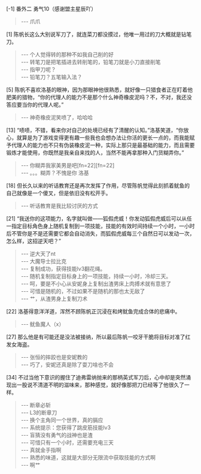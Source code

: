 
[-1] 番外二 勇气10（感谢盟主星辰吖）
>--- 爪爪<br>

[1] 陈帆长这么大别说军刀了，就连菜刀都没摸过，他唯一用过的刀大概就是钻笔刀。
>--- 个人觉得转的那种不如我自己削的好<br>
>--- 转笔刀是把笔插进去转削笔的，铅笔刀就是小刀直接削笔<br>
>--- 指甲刀呢？<br>
>--- 铅笔刀？五笔输入法？<br>

[5] 陈帆不喜欢洛基的眼神，因为那眼神他很熟悉，就好像一只猎食者正在盯着他肥美的猎物，“你的代理人的能力不是那个什么神奇橡皮泥吗？不，不对，我还没答应要当你的代理人呢。”
>--- 神奇橡皮泥笑喷了，哈哈哈<br>

[13] “啧啧，不错，看来你对自己的处境已经有了清醒的认知。”洛基笑道，“你放心，就算是为了游戏变得更有趣一些我也会想办法让你活的更长一点的，而我能赋予代理人的能力也不只有伪装橡皮泥一种，实际上那只是最基础的能力，而且需要锻炼才能使用，你既然是我亲自来找的人，当然不能再拿那种入门货糊弄你。”
>--- 你糊弄我家美男是吧[fn=22][fn=22]<br>
>--- 。。。糊弄？不愧是你 洛基<br>

[18] 但长久以来的听话教育还是再次发挥了作用，尽管陈帆觉得此刻抓着鱿鱼的自己就像是一个傻叉，但是依旧没有松开手。
>--- 听话教育是我比较讨厌的方式<br>

[21] “我送你的这项能力，名字就叫做——狐假虎威！你发动狐假虎威后可以从任一指定目标角色身上随机复制到一项技能，技能的有效时间持续一个小时，一小时后不管你是不是还需要它都会自动消失，而狐假虎威每三个自然日可以发动一次，怎么样，这招逆天吧？”
>--- 逆大天了nt<br>
>--- 大魔导士拉比克<br>
>--- 复制成功，获得技能lv3翻花绳。<br>
>--- 随机复制指定目标身上的一项技能，持续一小时，冷却三天。<br>
>--- 呵，要是不小心从安妮身上复制出渣男床上肉搏术就有意思了<br>
>--- 可惜是随机的，不过如果不是随机的那也太无敌了<br>
>--- 艹，从渣男身上复制刀术<br>

[22] 洛基得意洋洋道，浑然不顾陈帆正沉浸在和烤鱿鱼完成合体的悲痛中。
>--- 鱿鱼魔人（x）<br>

[27] 那么他是有可能还是没法被接纳，所以最后陈帆一咬牙干脆将目标对准了红发女海盗。
>--- 张恒的摔跤也是安妮教的<br>
>--- 巧了，安妮还真是除了耍刀啥也不会<br>

[34] 不过当他下意识的握住了迪弗雷纳抛来的那柄英式军刀后，心中却是突然涌现出一股说不清道不明的滋味来，那种感觉，就好像那把刀已经等了他很久了一样。
>--- 断章必斩<br>
>--- L3的断章刀<br>
>--- 换个主角同一个世界，真的膈应<br>
>--- 系统提示：您获得了跳皮筋技能lv3<br>
>--- 盲猜没有勇气的战神也是渣<br>
>--- 可惜只有一个小时，还需要充电三天<br>
>--- 真就金手指啊<br>
>--- 熟悉的味道，这就是大部分无限流中获取技能的方式啊<br>
>--- 啊艹<br>
